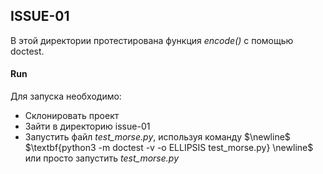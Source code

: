 ## ISSUE-01
 
В этой директории протестирована функция $\textit{encode()}$ с помощью doctest.
 
#### Run
 
Для запуска необходимо:
* Склонировать проект
* Зайти в директорию issue-01
* Запустить файл $\textit{test_morse.py}$, используя команду $\newline$ $\textbf{python3 -m doctest -v -o ELLIPSIS test_morse.py} \newline$
или просто запустить $\textit{test_morse.py}$
 